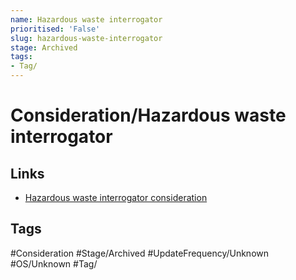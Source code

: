 ```yaml
---
name: Hazardous waste interrogator
prioritised: 'False'
slug: hazardous-waste-interrogator
stage: Archived
tags:
- Tag/
---
```


# Consideration/Hazardous waste interrogator



## Links

* [Hazardous waste interrogator consideration](https://design.planning.data.gov.uk/planning-consideration/hazardous-waste-interrogator)

## Tags

#Consideration #Stage/Archived #UpdateFrequency/Unknown #OS/Unknown #Tag/